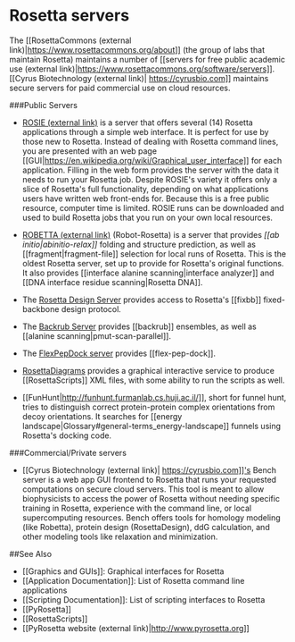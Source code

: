 Rosetta servers
===================

The [[RosettaCommons (external link)|https://www.rosettacommons.org/about]] (the group of labs that maintain Rosetta) maintains a number of [[servers for free public academic use (external link)|https://www.rosettacommons.org/software/servers]]. [[Cyrus Biotechnology (external link)| https://cyrusbio.com]] maintains secure servers for paid commercial use on cloud resources.

###Public Servers

* [ROSIE (external link)](http://rosie.rosettacommons.org/) is a server that offers several (14) Rosetta applications through a simple web interface.
It is perfect for use by those new to Rosetta.
Instead of dealing with Rosetta command lines, you are presented with an web page [[GUI|https://en.wikipedia.org/wiki/Graphical_user_interface]] for each application.
Filling in the web form provides the server with the data it needs to run your Rosetta job.
Despite ROSIE's variety it offers only a slice of Rosetta's full functionality, depending on what applications users have written web front-ends for.
Because this is a free public resource, computer time is limited.
ROSIE runs can be downloaded and used to build Rosetta jobs that you run on your own local resources.

* [ROBETTA (external link)](http://robetta.bakerlab.org/) (Robot-Rosetta) is a server that provides *[[ab initio|abinitio-relax]]* folding and structure prediction, as well as [[fragment|fragment-file]] selection for local runs of Rosetta.
This is the oldest Rosetta server, set up to provide for Rosetta's original functions.
It also provides [[interface alanine scanning|interface analyzer]] and [[DNA interface residue scanning|Rosetta DNA]].

* The [Rosetta Design Server](http://rosettadesign.med.unc.edu/) provides access to Rosetta's [[fixbb]] fixed-backbone design protocol.

* The [Backrub Server](https://kortemmelab.ucsf.edu/backrub/cgi-bin/rosettaweb.py?query=index) provides [[backrub]] ensembles, as well as [[alanine scanning|pmut-scan-parallel]].

* The [FlexPepDock server](http://flexpepdock.furmanlab.cs.huji.ac.il/) provides [[flex-pep-dock]].

* [RosettaDiagrams](http://www.rosettadiagrams.org/) provides a graphical interactive service to produce [[RosettaScripts]] XML files, with some ability to run the scripts as well.

* [[FunHunt|http://funhunt.furmanlab.cs.huji.ac.il/]], short for funnel hunt, tries to distinguish correct protein-protein complex orientations from decoy orientations.
It searches for [[energy landscape|Glossary#general-terms_energy-landscape]] funnels using Rosetta's docking code.

###Commercial/Private servers
* [[Cyrus Biotechnology (external link)| https://cyrusbio.com]]'s Bench server is a web app GUI frontend to Rosetta that runs your requested computations on secure cloud servers.  This tool is meant to allow biophysicists to access the power of Rosetta without needing specific training in Rosetta, experience with the command line, or local supercomputing resources.  Bench offers tools for homology modeling (like Robetta), protein design (RosettaDesign), ddG calculation, and other modeling tools like relaxation and minimization.


##See Also

* [[Graphics and GUIs]]: Graphical interfaces for Rosetta
* [[Application Documentation]]: List of Rosetta command line applications
* [[Scripting Documentation]]: List of scripting interfaces to Rosetta
* [[PyRosetta]]
* [[RosettaScripts]]
* [[PyRosetta website (external link)|http://www.pyrosetta.org]]
